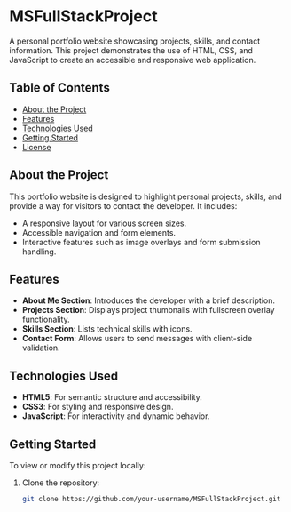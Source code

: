 # MSFullStackProject

A personal portfolio website showcasing projects, skills, and contact information. This project demonstrates the use of HTML, CSS, and JavaScript to create an accessible and responsive web application.

## Table of Contents
- [About the Project](#about-the-project)
- [Features](#features)
- [Technologies Used](#technologies-used)
- [Getting Started](#getting-started)
- [License](#license)

## About the Project
This portfolio website is designed to highlight personal projects, skills, and provide a way for visitors to contact the developer. It includes:
- A responsive layout for various screen sizes.
- Accessible navigation and form elements.
- Interactive features such as image overlays and form submission handling.

## Features
- **About Me Section**: Introduces the developer with a brief description.
- **Projects Section**: Displays project thumbnails with fullscreen overlay functionality.
- **Skills Section**: Lists technical skills with icons.
- **Contact Form**: Allows users to send messages with client-side validation.

## Technologies Used
- **HTML5**: For semantic structure and accessibility.
- **CSS3**: For styling and responsive design.
- **JavaScript**: For interactivity and dynamic behavior.

## Getting Started
To view or modify this project locally:
1. Clone the repository:
   ```sh
   git clone https://github.com/your-username/MSFullStackProject.git
